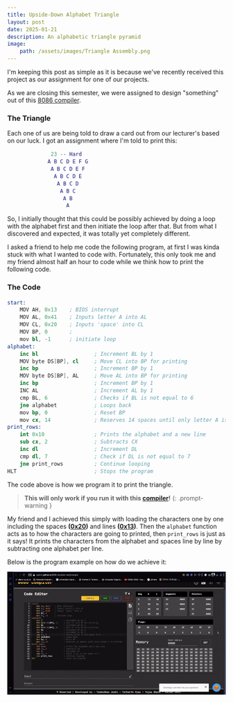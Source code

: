 ```yaml
---
title: Upside-Down Alphabet Triangle
layout: post
date: 2025-01-21
description: An alphabetic triangle pyramid
image:
    path: /assets/images/Triangle Assembly.png
---
```



I'm keeping this post as simple as it is because we've recently received this project as our assignment for one of our projects.

As we are closing this semester, we were assigned to design "something" out of this [8086 compiler](https://yjdoc2.github.io/8086-emulator-web/compile).

### The Triangle
Each one of us are being told to draw a card out from our lecturer's based on our luck. I got an assignment where I'm told to print this:

```m
              23 -- Hard
             A B C D E F G
              A B C D E F
               A B C D E 
                A B C D
                 A B C
                  A B
                   A
```

So, I initially thought that this could be possibly achieved by doing a loop with the alphabet first and then initiate the loop after that. But from what I discovered and expected, it was totally yet completely different.

I asked a friend to help me code the following program, at first I was kinda stuck with what I wanted to code with. Fortunately, this only took me and my friend almost half an hour to code while we think how to print the following code.

### The Code

```s
start:
    MOV AH, 0x13    ; BIOS interrupt
    MOV AL, 0x41    ; Inputs letter A into AL
    MOV CL, 0x20    ; Inputs 'space' into CL
    MOV BP, 0       ; 
    mov bl, -1      ; initiate loop
alphabet:
    inc bl                  ; Increment BL by 1      
    MOV byte DS[BP], cl     ; Move CL into BP for printing
    inc bp                  ; Increment BP by 1
    MOV byte DS[BP], AL     ; Move AL into BP for printing
    inc bp                  ; Increment BP by 1
    INC AL                  ; Increment AL by 1
    cmp BL, 6               ; Checks if BL is not equal to 6
    jne alphabet            ; Loops back
    mov bp, 0               ; Reset BP
    mov cx, 14              ; Reserves 14 spaces until only letter A is printed
print_rows:
    int 0x10                ; Prints the alphabet and a new line
    sub cx, 2               ; Subtracts CX
    inc dl                  ; Increment DL
    cmp dl, 7               ; Check if DL is not equal to 7
    jne print_rows          ; Continue looping
HLT                         ; Stops the program
```

The code above is how we program it to print the triangle.

> **This will only work if you run it with this [compiler](https://yjdoc2.github.io/8086-emulator-web/compile)!**
{: .prompt-warning } 

My friend and I achieved this simply with loading the characters one by one including the spaces **([0x20](https://www.google.com/search?q=0x20+unicode&client=opera-gx&hs=u4l&sca_esv=cc1e2d2d82f49ff7&sxsrf=AHTn8zoPhCxznEM2XHS27QJUw1uwXmo01Q%3A1737736864379&ei=oMKTZ9nqFtCUseMP-fyI-AQ&oq=0x20+unic&gs_lp=Egxnd3Mtd2l6LXNlcnAiCTB4MjAgdW5pYyoCCAAyBRAAGIAEMggQABiABBiiBDIIEAAYgAQYogRI6RNQ8AFY8g1wAXgCkAEAmAGGAaAByQaqAQMyLja4AQPIAQD4AQGYAgqgAt8GwgIEEAAYR8ICBBAAGB7CAgcQABiABBgTwgIIEAAYExgWGB7CAgYQABgWGB6YAwCIBgGQBgeSBwMzLjegB_Ud&sclient=gws-wiz-serp))** and lines **([0x13](https://www.google.com/search?q=0x13+assembly&client=opera-gx&hs=g5l&sca_esv=cc1e2d2d82f49ff7&sxsrf=AHTn8zpEvSoBJNePwRdVbByo4ifaqG7B9w%3A1737736912735&ei=0MKTZ_7HLN7KseMP5KOX8QY&oq=0x13+assem&gs_lp=Egxnd3Mtd2l6LXNlcnAiCjB4MTMgYXNzZW0qAggAMgcQIxiwAxgnMgsQABiABBiwAxiiBDILEAAYgAQYsAMYogQyCxAAGIAEGLADGKIEMgsQABiABBiwAxiiBEipBFAAWABwAXgAkAEAmAEAoAEAqgEAuAEByAEAmAIBoAIFmAMAiAYBkAYFkgcBMaAHAA&sclient=gws-wiz-serp))**. Then the `alphabet` function acts as to how the characters are going to printed, then `print_rows` is just as it says! It prints the characters from the alphabet and spaces line by line by subtracting one alphabet per line.

Below is the program example on how do we achieve it:

![Alphabet](/assets/images/assembly_triangle.gif)